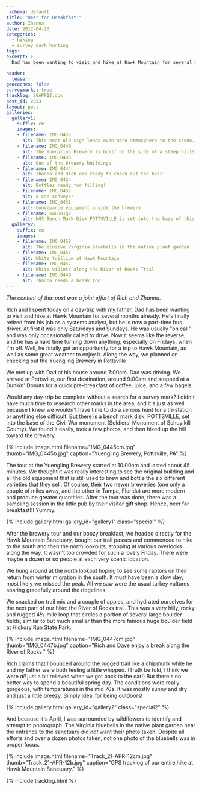 ```yaml
---
_schema: default
title: "Beer for Breakfast!"
author: Zhanna
date: 2012-04-20
categories:
  - hiking
  - survey mark hunting
tags:
excerpt: >- 
  Dad has been wanting to visit and hike at Hawk Mountain for several months already. We finally got an opportunity for a day-trip to Schuylkill County, as well as some great weather!

header:
  teaser:
geocaches: false
surveymarks: true
tracklog: 20APR12.gpx
post_id: 2833
layout: post 
galleries:
  gallery1:
    suffix: cm
    images:
    - filename: IMG_0435
      alt: This neat old sign lends even more atmosphere to the scene.
    - filename: IMG_0440
      alt: The Yuengling Brewery is built on the side of a steep hillside.  
    - filename: IMG_0430
      alt: One of the brewery buildings
    - filename: IMG_0444
      alt: Zhanna and Rich are ready to check out the beer!   
    - filename: IMG_0434
      alt: Bottles ready for filling!
    - filename: IMG_0432
      alt: A can conveyor 
    - filename: IMG_0431
      alt: Conveyance equipment inside the brewery
    - filename: kw0081g2
      alt: NGS Bench Mark Disk POTTSVILLE is set into the base of this Civil War monument.   
  gallery2:
    suffix: cm
    images:          
    - filename: IMG_0458
      alt: The elusive Virginia bluebells in the native plant garden
    - filename: IMG_0451
      alt: White trillium at Hawk Mountain  
    - filename: IMG_0457
      alt: White violets along the River of Rocks Trail
    - filename: IMG_0449
      alt: Zhanna needs a break too! 
---
```


_The content of this post was a joint effort of Rich and Zhanna._

Rich and I spent today on a day-trip with my father.  Dad has been wanting to visit and hike at Hawk Mountain for several months already.  He's finally retired from his job as a systems analyst, but he is now a part-time bus driver.  At first it was only Saturdays and Sundays.  He was usually "on call" and was only occasionally called to drive.  Now it seems like the reverse, and he has a hard time turning down anything, especially on Fridays, when I'm off.  Well, he finally got an opportunity for a trip to Hawk Mountain, as well as some great weather to enjoy it. Along the way, we planned on checking out the Yuengling Brewery in Pottsville

We met up with Dad at his house around 7:00am. Dad was driving. We arrived at Pottsville, our first destination, around 9:00am and stopped at a Dunkin' Donuts for a quick pre-breakfast of coffee, juice, and a few bagels. 

Would any day-trip be complete without a search for a survey mark? I didn't have much time to research other marks in the area, and it's just as well because I knew we wouldn't have time to do a serious hunt for a tri-station or anything else difficult. But there is a bench mark disk, POTTSVILLE, set into the base of the Civil War monument (Soldiers’ Monument of Schuylkill County). We found it easily, took a few photos, and then hiked up the hill toward the brewery. 

{% include image.html filename="IMG_0445cm.jpg" thumb="IMG_0445b.jpg" caption="Yuengling Brewery, Pottsville, PA" %}

The tour at the Yuengling Brewery started at 10:00am and lasted about 45 minutes.  We thought it was really interesting to see the original building and all the old equipment that is still used to brew and bottle the six different varieties that they sell.  Of course, their two newer breweries (one only a couple of miles away, and the other in Tampa, Florida) are more modern and produce greater quantities.  After the tour was done, there was a sampling session in the little pub by their visitor gift shop.  Hence, beer for breakfast!!!  Yummy.

{% include gallery.html gallery_id="gallery1" class="special" %}

After the brewery tour and our boozy breakfast, we headed directly for the Hawk Mountain Sanctuary, bought our trail passes and commenced to hike to the south and then the north lookouts, stopping at various overlooks along the way.  It wasn't too crowded for such a lovely Friday.  There were maybe a dozen or so people at each very scenic location.  

We hung around at the north lookout hoping to see some raptors on their return from winter migration in the south.  It must have been a slow day; most likely we missed the peak.  All we saw were the usual turkey vultures soaring gracefully around the ridgelines.  

We snacked on trail mix and a couple of apples, and hydrated ourselves for the next part of our hike: the River of Rocks trail.  This was a very hilly, rocky and rugged 4½-mile loop that circles a portion of several large boulder fields, similar to but much smaller than the more famous huge boulder field at Hickory Run State Park.  

{% include image.html filename="IMG_0447cm.jpg" thumb="IMG_0447b.jpg" caption="Rich and Dave enjoy a break along the River of Rocks." %}

Rich claims that I bounced around the rugged trail like a chipmunk while he and my father were both feeling a little whipped. (Truth be told, I think we were <em>all</em> just a bit relieved when we got back to the car!)  But there's no better way to spend a beautiful spring day. The conditions were really gorgeous, with temperatures in the mid 70s.  It was mostly sunny and dry and just a little breezy.  Simply ideal for being outdoors! 

{% include gallery.html gallery_id="gallery2" class="special2" %}

And because it's April, I was surrounded by wildflowers to identify and attempt to photograph. The Virginia bluebells in the native plant garden near the entrance to the sanctuary did <em>not</em> want their photo taken. Despite all efforts and over a dozen photos taken, not one photo of the bluebells was in proper focus.
 
{% include image.html filename="Track_21-APR-12cm.jpg" thumb="Track_21-APR-12b.jpg" caption="GPS tracklog of our entire hike at Hawk Mountain Sanctuary." %}

{% include tracklog.html %}
